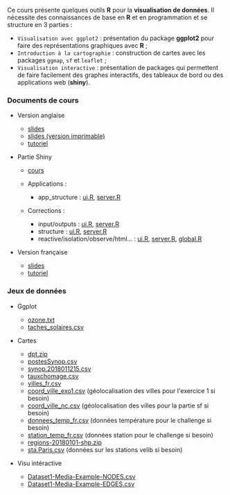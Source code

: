 
Ce cours présente quelques outils **R** pour la **visualisation de données**. Il nécessite des connaissances de base en **R** et en programmation et se structure en 3 parties :

* `Visualisation avec ggplot2` : présentation du package **ggplot2** pour faire des représentations graphiques avec **R** ;
* `Introduction à la cartographie` : construction de cartes avec les packages `ggmap`, `sf` et `leaflet` ;
* `Visualisation interactive` : présentation de packages qui permettent de faire facilement des graphes interactifs, des tableaux de bord ou des applications web (**shiny**).



### Documents de cours

- Version anglaise
    * [slides](pres_dataviz.pdf)
    * [slides (version imprimable)](pres_dataviz_article.pdf)
    * [tutoriel](https://lrouviere.github.io/TUTO_DATAVIZ/)
    
- Partie Shiny
    * [cours](pres_shiny.pdf)
    * Applications :
        * app_structure : [ui.R](SHINY_APP/app_structure/ui.R), [server.R](SHINY_APP/app_structure/server.R)
        
    * Corrections :
        * input/outputs : [ui.R](SHINY_APP/app_input_output_correction/ui.R), [server.R](SHINY_APP/app_input_output_correction/server.R)
        * structure : [ui.R](SHINY_APP/app_structure_correction/ui.R), [server.R](SHINY_APP/app_structure_correction/server.R)
        * reactive/isolation/observe/html... : [ui.R](SHINY_APP/app_plus_loin/ui.R), [server.R](SHINY_APP/app_plus_loin/server.R), [global.R](SHINY_APP/app_plus_loin/global.R)
      
    
- Version française
    * [slides](pres_visu.pdf)
    * [tutoriel](https://lrouviere.github.io/TUTO_VISU/)

<!---
- [slides au format rapport](pres_R_article1.pdf)
--->



### Jeux de données

- Ggplot
  - [ozone.txt](ozone.txt)
  - [taches_solaires.csv](taches_solaires.csv)
  
- Cartes
  - [dpt.zip](dpt.zip)
  - [postesSynop.csv](postesSynop.csv)
  - [synop.2018011215.csv](synop.2018011215.csv)
  - [tauxchomage.csv](tauxchomage.csv)
  - [villes_fr.csv](villes_fr.csv)
  - [coord_ville_exo1.csv](coord_ville_exo1.csv) (géolocalisation des villes pour l'exercice 1 si besoin)
  - [coord_ville_nc.csv](coord_ville_nc.csv) (géolocalisation des villes pour la partie sf si besoin)
  - [donnees_temp_fr.csv](donnees_temp_fr.csv) (données température pour le challenge si besoin)
  - [station_temp_fr.csv](station_temp_fr.csv) (données station pour le challenge si besoin)
  - [regions-20180101-shp.zip](https://www.data.gouv.fr/fr/datasets/contours-des-regions-francaises-sur-openstreetmap/#_)
  - [sta.Paris.csv](sta.Paris.csv) (données sur les stations velib si besoin)
  
- Visu intéractive
  - [Dataset1-Media-Example-NODES.csv](Dataset1-Media-Example-NODES.csv)
  - [Dataset1-Media-Example-EDGES.csv](Dataset1-Media-Example-EDGES.csv)
  
  
  
